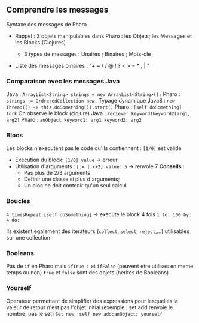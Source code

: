 ## Comprendre les messages
Syntaxe des messages de Pharo

- Rappel : 3 objets manipulables dans Pharo : les Objets; les Messages et les Blocks (Clojures)
  - 3 types de messages : Unaires ; Binaires ; Mots-cle

- Liste des messages binaires : "+ ~ \ / @ ! ? < > = * , | "

### Comparaison avec les messages Java 
Java : `ArrayList<String> strings = new ArrayList<String>();`
Pharo : `strings := OrdreredCollection new.`
Typage dynamique
Java8 : `new Thread(() -> this.doSomething()).start()`
Pharo : `[self doSomething] fork`
On observe le block (clojure)
Java : `reciever.keyword1keyword2(arg1, arg2)`
Pharo : `anObject keyword1: arg1 keyword2: arg2`

### Blocs 
Les blocks n'executent pas le code qu'ils contiennent : `[1/0]` est valide

- Execution du block: `[1/0] value` -> erreur
- Utilisation d'arguments : `[:x | x+2] value: 5` -> renvoie 7
**Conseils :**
  - Pas plus de 2/3 arguments
  - Definir une classe si plus d'arguments; 
  - Un bloc ne doit contenir qu'un seul calcul


### Boucles
`4 timesRepeat:[self doSomething]` -> execute le block 4 fois
`1 to: 100 by: 4 do:`

Ils existent egalement des iterateurs (`collect`, `select`, `reject`,...) utilisables sur une collection

### Booleans
Pas de `if` en Pharo mais `ifTrue :` et `ifFalse` (peuvent etre utilises en meme temps ou non)
`true` et `false` sont des objets (herites de Booleans)
### Yourself
Operateur permettant de simplifier des expressions pour lesquelles la valeur de retour n'est pas l'objet initial (exemple : set:add renvoie le nombre; pas le set)
`Set new 
self new
add:anObject;
yourself
`

